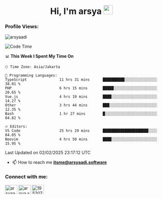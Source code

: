 <h1 align="center">Hi, I'm arsya 
  <img src="https://media.giphy.com/media/hvRJCLFzcasrR4ia7z/giphy.gif" width="30px"/>
</h1>

<p align="left"> <h3>Profile Views:</h3> <img src="https://komarev.com/ghpvc/?username=arsyaadi&label=Profile%20views&color=0e75b6&style=flat" alt="arsyaadi" /> </p>

<!--START_SECTION:waka-->
![Code Time](http://img.shields.io/badge/Code%20Time-3%2C690%20hrs%2049%20mins-blue)

📊 **This Week I Spent My Time On** 

```text
🕑︎ Time Zone: Asia/Jakarta

💬 Programming Languages: 
TypeScript               11 hrs 31 mins      ██████████░░░░░░░░░░░░░░░   38.01 % 
PHP                      6 hrs 15 mins       █████░░░░░░░░░░░░░░░░░░░░   20.65 % 
Vue.js                   4 hrs 19 mins       ████░░░░░░░░░░░░░░░░░░░░░   14.27 % 
Other                    3 hrs 44 mins       ███░░░░░░░░░░░░░░░░░░░░░░   12.35 % 
Bash                     1 hr 27 mins        █░░░░░░░░░░░░░░░░░░░░░░░░   04.82 % 

🔥 Editors: 
VS Code                  25 hrs 29 mins      █████████████████████░░░░   84.05 % 
Neovim                   4 hrs 50 mins       ████░░░░░░░░░░░░░░░░░░░░░   15.95 % 
```


 Last Updated on 02/02/2025 23:17:12 UTC
<!--END_SECTION:waka-->

- 📫 How to reach me **itsme@arsyaadi.software**


<h3 align="left">Connect with me:</h3>
<p align="left">
<a href="https://linkedin.com/in/arsyaadi" target="blank"><img align="center" src="https://raw.githubusercontent.com/rahuldkjain/github-profile-readme-generator/master/src/images/icons/Social/linked-in-alt.svg" alt="arsyaadi" height="30" width="40" /></a>
<a href="https://fb.com/arsya.xkz" target="blank"><img align="center" src="https://raw.githubusercontent.com/rahuldkjain/github-profile-readme-generator/master/src/images/icons/Social/facebook.svg" alt="arsya.xkz" height="30" width="40" /></a>
<a href="https://stackoverflow.com/users/19520749" target="blank"><img align="center" src="https://raw.githubusercontent.com/rahuldkjain/github-profile-readme-generator/master/src/images/icons/Social/stack-overflow.svg" alt="19520749" height="30" width="40" /></a>
</p>
